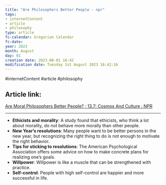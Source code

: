 ```yaml
---
title: "Are Philosophers Better People - npr"
tags:
- internetContent
- article
- philosophy
type: article
fc-calendar: Gregorian Calendar
fc-date: 
year: 2023
month: August
day: 01
creation date: 2023-08-01 16:42
modification date: Tuesday 1st August 2023 16:42:16
---
```


#internetContent  #article #philosophy 
## Article link:
[Are Moral Philosophers Better People? : 13.7: Cosmos And Culture : NPR](https://www.npr.org/sections/13.7/2013/01/07/168650666/new-year-s-resolutions-need-more-than-good-intentions)
_____
- **Ethicists and morality**: A study found that ethicists, who think a lot about morality, do not behave more morally than other people.
- **New Year’s resolutions**: Many people want to be better persons in the new year, but recognizing the right thing to do is not enough to motivate the right behavior.
- **Tips for sticking to resolutions**: The American Psychological Association offers some advice on how to make concrete plans for realizing one’s goals.
- **Willpower**: Willpower is like a muscle that can be strengthened with practice.
- **Self-control**: People with high self-control are happier and more successful in life.
